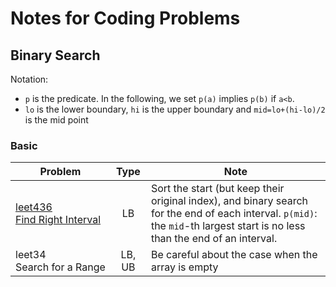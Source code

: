 # Notes for Coding Problems
## Binary Search
Notation:
- `p` is the predicate. In the following, we set `p(a)` implies `p(b)` if `a<b`.
- `lo` is the lower boundary, `hi` is the upper boundary and `mid=lo+(hi-lo)/2` is the mid point
### Basic
|Problem |Type|Note|
|--|:--:|--|
| [leet436 <br>](leetcode/leet436.cpp)[Find&nbsp;Right&nbsp;Interval](https://leetcode.com/problems/find-right-interval/description/)| LB | Sort the start (but keep their original index), and binary search for the end of each interval. `p(mid)`: the `mid`-th largest start is no less than the end of an interval.|
|leet34<br>Search&nbsp;for&nbsp;a&nbsp;Range|LB, UB|Be careful about the case when the array is empty|


